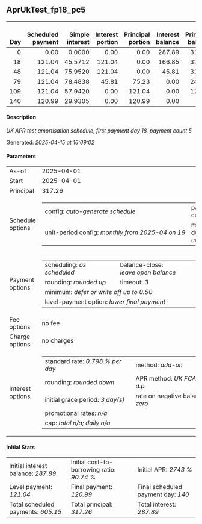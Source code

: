 <h2>AprUkTest_fp18_pc5</h2><table><thead style="vertical-align: bottom;"><th style="text-align: right;">Day</th><th style="text-align: right;">Scheduled payment</th><th style="text-align: right;">Simple interest</th><th style="text-align: right;">Interest portion</th><th style="text-align: right;">Principal portion</th><th style="text-align: right;">Interest balance</th><th style="text-align: right;">Principal balance</th><th style="text-align: right;">Total simple interest</th><th style="text-align: right;">Total interest</th><th style="text-align: right;">Total principal</th></thead><tr style="text-align: right;"><td class="ci00">0</td><td class="ci01" style="white-space: nowrap;">0.00</td><td class="ci02">0.0000</td><td class="ci03">0.00</td><td class="ci04">0.00</td><td class="ci05">287.89</td><td class="ci06">317.26</td><td class="ci07">0.0000</td><td class="ci08">0.00</td><td class="ci09">0.00</td></tr><tr style="text-align: right;"><td class="ci00">18</td><td class="ci01" style="white-space: nowrap;">121.04</td><td class="ci02">45.5712</td><td class="ci03">121.04</td><td class="ci04">0.00</td><td class="ci05">166.85</td><td class="ci06">317.26</td><td class="ci07">45.5712</td><td class="ci08">121.04</td><td class="ci09">0.00</td></tr><tr style="text-align: right;"><td class="ci00">48</td><td class="ci01" style="white-space: nowrap;">121.04</td><td class="ci02">75.9520</td><td class="ci03">121.04</td><td class="ci04">0.00</td><td class="ci05">45.81</td><td class="ci06">317.26</td><td class="ci07">121.5233</td><td class="ci08">242.08</td><td class="ci09">0.00</td></tr><tr style="text-align: right;"><td class="ci00">79</td><td class="ci01" style="white-space: nowrap;">121.04</td><td class="ci02">78.4838</td><td class="ci03">45.81</td><td class="ci04">75.23</td><td class="ci05">0.00</td><td class="ci06">242.03</td><td class="ci07">200.0070</td><td class="ci08">287.89</td><td class="ci09">75.23</td></tr><tr style="text-align: right;"><td class="ci00">109</td><td class="ci01" style="white-space: nowrap;">121.04</td><td class="ci02">57.9420</td><td class="ci03">0.00</td><td class="ci04">121.04</td><td class="ci05">0.00</td><td class="ci06">120.99</td><td class="ci07">257.9490</td><td class="ci08">287.89</td><td class="ci09">196.27</td></tr><tr style="text-align: right;"><td class="ci00">140</td><td class="ci01" style="white-space: nowrap;">120.99</td><td class="ci02">29.9305</td><td class="ci03">0.00</td><td class="ci04">120.99</td><td class="ci05">0.00</td><td class="ci06">0.00</td><td class="ci07">287.8795</td><td class="ci08">287.89</td><td class="ci09">317.26</td></tr></table><p><h4>Description</h4><i>UK APR test amortisation schedule, first payment day 18, payment count 5</i></p><p>Generated: <i>2025-04-15 at 16:09:02</i></p><h4>Parameters</h4><table><tr><td>As-of</td><td>2025-04-01</td></tr><tr><td>Start</td><td>2025-04-01</td></tr><tr><td>Principal</td><td>317.26</td></tr><tr><td>Schedule options</td><td><table><tr><td>config: <i>auto-generate schedule</i></td><td>payment count: <i>5</i></td></tr><tr><td style="white-space: nowrap;">unit-period config: <i>monthly from 2025-04 on 19</i></td><td>max duration: <i>unlimited</i></td></tr></table></td></tr><tr><td>Payment options</td><td><table><tr><td>scheduling: <i>as scheduled</i></td><td>balance-close: <i>leave&nbsp;open&nbsp;balance</i></td></tr><tr><td>rounding: <i>rounded up</i></td><td>timeout: <i>3</i></td></tr><tr><td colspan='2'>minimum: <i>defer&nbsp;or&nbsp;write&nbsp;off&nbsp;up&nbsp;to&nbsp;0.50</i></td></tr><tr><td colspan='2'>level-payment option: <i>lower&nbsp;final&nbsp;payment</i></td></tr></table></td></tr><tr><td>Fee options</td><td>no fee</td></tr><tr><td>Charge options</td><td>no charges</td></tr><tr><td>Interest options</td><td><table><tr><td>standard rate: <i>0.798 % per day</i></td><td>method: <i>add-on</i></td></tr><tr><td>rounding: <i>rounded down</i></td><td>APR method: <i>UK FCA to 1 d.p.</i></td></tr><tr><td>initial grace period: <i>3 day(s)</i></td><td>rate on negative balance: <i>zero</i></td></tr><tr><td colspan="2">promotional rates: <i><i>n/a</i></i></td></tr><tr><td colspan="2">cap: <i>total <i>n/a</i>; daily <i>n/a</i></td></tr></table></td></tr></table><h4>Initial Stats</h4><table><tr><td>Initial interest balance: <i>287.89</i></td><td>Initial cost-to-borrowing ratio: <i>90.74 %</i></td><td>Initial APR: <i>2743 %</i></td></tr><tr><td>Level payment: <i>121.04</i></td><td>Final payment: <i>120.99</i></td><td>Final scheduled payment day: <i>140</i></td></tr><tr><td>Total scheduled payments: <i>605.15</i></td><td>Total principal: <i>317.26</i></td><td>Total interest: <i>287.89</i></td></tr></table>